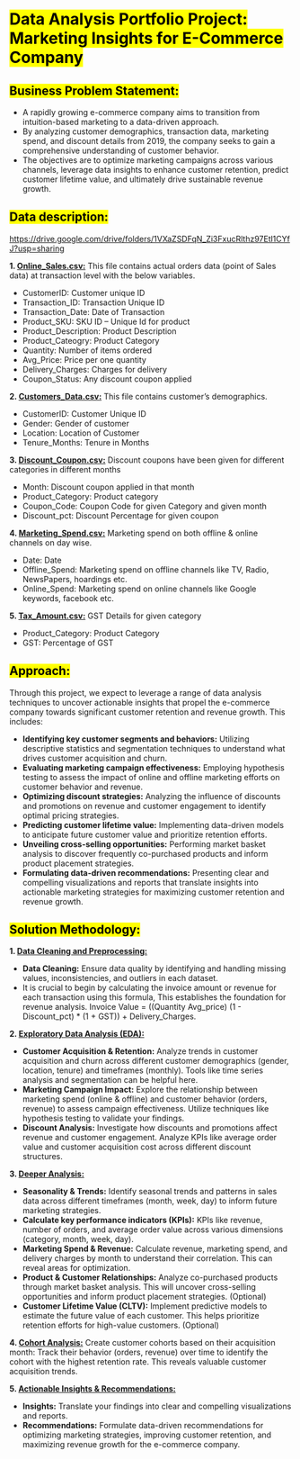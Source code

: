 # <mark>Data Analysis Portfolio Project: Marketing Insights for E-Commerce Company</mark>

## <mark>Business Problem Statement:</mark>

- A rapidly growing e-commerce company aims to transition from intuition-based marketing to a data-driven approach.
- By analyzing customer demographics, transaction data, marketing spend, and discount details from 2019, the company seeks to gain a comprehensive understanding of customer behavior.
- The objectives are to optimize marketing campaigns across various channels, leverage data insights to enhance customer retention, predict customer lifetime value, and ultimately drive sustainable revenue growth.

## <mark>Data description:</mark>

https://drive.google.com/drive/folders/1VXaZSDFqN_Zi3FxucRlthz97Etl1CYfJ?usp=sharing

**1. <ins>Online_Sales.csv:</ins>**
This file contains actual orders data (point of Sales data) at transaction level with the below variables.

- CustomerID: Customer unique ID
- Transaction_ID: Transaction Unique ID
- Transaction_Date: Date of Transaction
- Product_SKU: SKU ID – Unique Id for product
- Product_Description: Product Description
- Product_Cateogry: Product Category
- Quantity: Number of items ordered
- Avg_Price: Price per one quantity
- Delivery_Charges: Charges for delivery
- Coupon_Status: Any discount coupon applied

**2. <ins>Customers_Data.csv:</ins>**
This file contains customer’s demographics.

- CustomerID: Customer Unique ID
- Gender: Gender of customer
- Location: Location of Customer
- Tenure_Months: Tenure in Months

**3. <ins>Discount_Coupon.csv:</ins>**
Discount coupons have been given for different categories in different months

- Month: Discount coupon applied in that month
- Product_Category: Product category
- Coupon_Code: Coupon Code for given Category and given month
- Discount_pct: Discount Percentage for given coupon

**4. <ins>Marketing_Spend.csv:</ins>**
Marketing spend on both offline & online channels on day wise.

- Date: Date
- Offline_Spend: Marketing spend on offline channels like TV, Radio, NewsPapers, hoardings etc.
- Online_Spend: Marketing spend on online channels like Google keywords, facebook etc.

**5. <ins>Tax_Amount.csv:</ins>**
GST Details for given category

- Product_Category: Product Category
- GST: Percentage of GST

## <mark>Approach:</mark>
Through this project, we expect to leverage a range of data analysis techniques to uncover actionable insights that propel the e-commerce company towards significant customer retention and revenue growth. This includes:

- **Identifying key customer segments and behaviors:** Utilizing descriptive statistics and segmentation techniques to understand what drives customer acquisition and churn.
- **Evaluating marketing campaign effectiveness:** Employing hypothesis testing to assess the impact of online and offline marketing efforts on customer behavior and revenue.
- **Optimizing discount strategies:** Analyzing the influence of discounts and promotions on revenue and customer engagement to identify optimal pricing strategies.
- **Predicting customer lifetime value:** Implementing data-driven models to anticipate future customer value and prioritize retention efforts.
- **Unveiling cross-selling opportunities:** Performing market basket analysis to discover frequently co-purchased products and inform product placement strategies.
- **Formulating data-driven recommendations:** Presenting clear and compelling visualizations and reports that translate insights into actionable marketing strategies for maximizing customer retention and revenue growth.

## <mark>Solution Methodology:</mark>

**1. <ins>Data Cleaning and Preprocessing:</ins>**

- **Data Cleaning:** Ensure data quality by identifying and handling missing values, inconsistencies, and outliers in each dataset.
- It is crucial to begin by calculating the invoice amount or revenue for each transaction using this formula, This establishes the foundation for revenue analysis. Invoice Value = ((Quantity Avg_price) (1 - Discount_pct) * (1 + GST)) + Delivery_Charges.

**2. <ins>Exploratory Data Analysis (EDA):</ins>**

- **Customer Acquisition & Retention:** Analyze trends in customer acquisition and churn across different customer demographics (gender, location, tenure) and timeframes (monthly). Tools like time series analysis and segmentation can be helpful here.
- **Marketing Campaign Impact:** Explore the relationship between marketing spend (online & offline) and customer behavior (orders, revenue) to assess campaign effectiveness. Utilize techniques like hypothesis testing to validate your findings.
- **Discount Analysis:** Investigate how discounts and promotions affect revenue and customer engagement. Analyze KPIs like average order value and customer acquisition cost across different discount structures.

**3. <ins>Deeper Analysis:</ins>**

- **Seasonality & Trends:** Identify seasonal trends and patterns in sales data across different timeframes (month, week, day) to inform future marketing strategies.
- **Calculate key performance indicators (KPIs):** KPIs like revenue, number of orders, and average order value across various dimensions (category, month, week, day).
- **Marketing Spend & Revenue:** Calculate revenue, marketing spend, and delivery charges by month to understand their correlation. This can reveal areas for optimization.
- **Product & Customer Relationships:** Analyze co-purchased products through market basket analysis. This will uncover cross-selling opportunities and inform product placement strategies. (Optional)
- **Customer Lifetime Value (CLTV):** Implement predictive models to estimate the future value of each customer. This helps prioritize retention efforts for high-value customers. (Optional)

**4. <ins>Cohort Analysis:</ins>**
Create customer cohorts based on their acquisition month: Track their behavior (orders, revenue) over time to identify the cohort with the highest retention rate. This reveals valuable customer acquisition trends.

**5. <ins>Actionable Insights & Recommendations:</ins>**

- **Insights:** Translate your findings into clear and compelling visualizations and reports.
- **Recommendations:** Formulate data-driven recommendations for optimizing marketing strategies, improving customer retention, and maximizing revenue growth for the e-commerce company.
